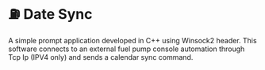 # ⛽ Date Sync

A simple prompt application developed in C++ using Winsock2 header. This software connects to an external fuel pump console automation through Tcp Ip (IPV4 only) and sends a calendar sync command.

